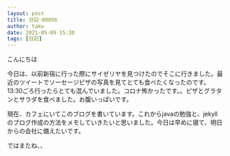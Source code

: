 ```yaml
---
layout: post
title: 日記-00056
author: taku
date: 2021-05-09 15:30
tags: [日記]
---
```


こんにちは

今日は、以前新宿に行った際にサイゼリヤを見つけたのでそこに行きました。最近のツイートでソーセージピザの写真を見てとても食べたくなったのです。13:30ごろ行ったらとても混んでいました。コロナ怖かったです。。ピザとグラタンとサラダを食べました。お腹いっぱいです。

現在、カフェにいてこのブログを書いています。これからjavaの勉強と、jekyllのブログ作成の方法をメモしていきたいと思いました。今日は早めに寝て、明日からの会社に備えたいです。

ではまたね、、

